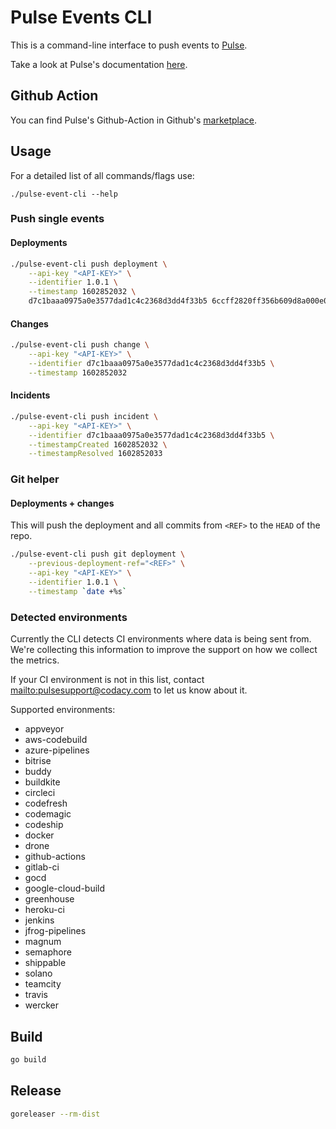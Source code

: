 # Pulse Events CLI

This is a command-line interface to push events to [Pulse](https://pulse.codacy.com).

Take a look at Pulse's documentation [here](https://docs.pulse.codacy.com).

## Github Action

You can find Pulse's Github-Action in Github's [marketplace](https://github.com/marketplace/actions/pulse-events-cli).

## Usage

For a detailed list of all commands/flags use:

```
./pulse-event-cli --help
```

### Push single events

#### Deployments

```sh
./pulse-event-cli push deployment \
    --api-key "<API-KEY>" \
    --identifier 1.0.1 \
    --timestamp 1602852032 \
    d7c1baaa0975a0e3577dad1c4c2368d3dd4f33b5 6ccff2820ff356b609d8a000e082af866d144cc8
```

#### Changes

```sh
./pulse-event-cli push change \
    --api-key "<API-KEY>" \
    --identifier d7c1baaa0975a0e3577dad1c4c2368d3dd4f33b5 \
    --timestamp 1602852032
```

#### Incidents

```sh
./pulse-event-cli push incident \
    --api-key "<API-KEY>" \
    --identifier d7c1baaa0975a0e3577dad1c4c2368d3dd4f33b5 \
    --timestampCreated 1602852032 \
    --timestampResolved 1602852033
```

### Git helper

#### Deployments + changes

This will push the deployment and all commits from `<REF>` to the `HEAD` of the repo.

```sh
./pulse-event-cli push git deployment \
    --previous-deployment-ref="<REF>" \
    --api-key "<API-KEY>" \
    --identifier 1.0.1 \
    --timestamp `date +%s`
```

### Detected environments

Currently the CLI detects CI environments where data is being sent from.
We're collecting this information to improve the support on how we collect the metrics.

If your CI environment is not in this list,
contact <mailto:pulsesupport@codacy.com> to let us know about it.

Supported environments:

- appveyor
- aws-codebuild
- azure-pipelines
- bitrise
- buddy
- buildkite
- circleci
- codefresh
- codemagic
- codeship
- docker
- drone
- github-actions
- gitlab-ci
- gocd
- google-cloud-build
- greenhouse
- heroku-ci
- jenkins
- jfrog-pipelines
- magnum
- semaphore
- shippable
- solano
- teamcity
- travis
- wercker

## Build

```sh
go build
```

## Release

```sh
goreleaser --rm-dist
```
